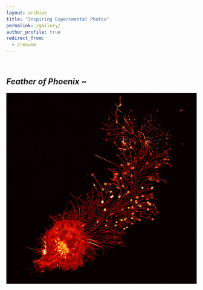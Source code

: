 ```yaml
---
layout: archive
title: "Inspiring Experimental Photos"
permalink: /gallery/
author_profile: true
redirect_from:
  - /resume
---
```


<br>

## *Feather of Phoenix ~*

![](https://github.com/LiYuLab/figures-for-liyu-lab-page/raw/master/migrasome.jpg "Migracytosis of a L929 cell")
